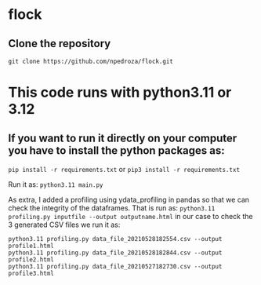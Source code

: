 # flock
## Clone the repository

`git clone https://github.com/npedroza/flock.git`

# This code runs with python3.11 or 3.12
 
## If you want to run it directly on your computer you have to install the python packages as:
`pip install -r requirements.txt`
or 
`pip3 install -r requirements.txt`

Run it as:
`python3.11 main.py`

As extra, I added a profiling using ydata\_profiling in pandas so that we can check the integrity of the dataframes.
That is run as:
`python3.11 profiling.py inputfile --output outputname.html`
in our case to check the 3 generated CSV files we run it as:

`python3.11 profiling.py data_file_20210528182554.csv --output profile1.html`\
`python3.11 profiling.py data_file_20210528182844.csv --output profile2.html`\
`python3.11 profiling.py data_file_20210527182730.csv --output profile3.html`


